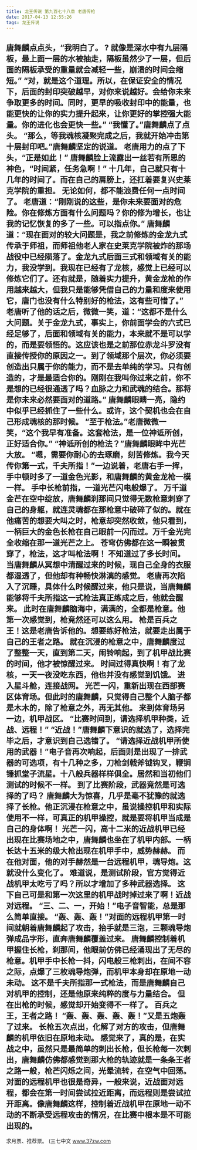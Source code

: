 ```yaml
---
title: 龙王传说 第九百七十八章 老唐传枪
date: 2017-04-13 12:55:26
tags: 龙王传说
---
```


唐舞麟点点头，“我明白了。 ? 就像是深水中有九层隔板，最上面一层的水被抽走，隔板虽然少了一层，但后面的隔板承受的重量就会减轻一些，崩溃的时间会缩短。”
“对，就是这个道理。所以，在保证安全的情况下，后面的封印突破越早，对你来说越好。会给你未来争取更多的时间。同时，更早的吸收封印中的能量，也能更快的让你的实力提升起来，让你更好的掌控强大能量。你的进化也会更快一些。”
“我懂了。”唐舞麟点了点头。
“那么，等我魂核凝聚完成之后，我就开始冲击第十层封印吧。”唐舞麟坚定的说道。
老唐用力的点了下头，“正是如此！”
唐舞麟脸上流露出一丝若有所思的神色，“时间紧，任务急啊！”
十几年，自己就只有十几年的时间了。而在自己的肩膀上，还扛着要复兴史莱克学院的重担。
无论如何，都不能浪费任何一点时间了。
老唐道：“刚刚说的这些，是你未来要面对的危险。你在修炼方面有什么问题吗？你的修为增长，也让我的记忆恢复的多了一些。可以指点你。”
唐舞麟道：“现在面对的较大问题是，我之前修炼的金龙九式传承于师祖，而师祖他老人家在史莱克学院被炸的那场战役中已经陨落了。金龙九式后面三式和领域有关的能力，我没学到。我现在已经有了龙核，感觉上已经可以修炼它们了。还有就是，随着实力提升，黄金龙枪的作用越来越大，但我只是能够凭借自己的力量和度来使用它，唐门也没有什么特别好的枪法，这有些可惜了。”
老唐听了他的话之后，微微一笑，道：“这都不是什么大问题。关于金龙九式，事实上，你前面学会的六式已经足够了，后面和领域有关的能力，本来就不是可以学的，而是要领悟的。这应该也是之前那位赤龙斗罗没有直接传授你的原因之一。到了领域那个层次，你必须要创造出只属于你的能力，而不是去单纯的学习。只有创造的，才是最适合你的。刚刚在我叫你过来之前，你不是想的已经很通透了吗？血脉之力和武魂的结合。那将是你未来必然要面对的道路。”
唐舞麟眼睛一亮，隐约中似乎已经抓住了一些什么。或许，这个契机也会在自己形成魂核的那时候。
“至于枪法。”老唐微微一笑，“这个我早有准备。这套枪法，是一位神诋所创，正好适合你。”
“神诋所创的枪法？”唐舞麟眼眸中光芒大放。
“嗯，需要你耐心的去琢磨，刻苦修炼。我今天传你第一式，千夫所指！”一边说着，老唐右手一挥，手中顿时多了一道金色光影，和唐舞麟的黄金龙枪一模一样。
手中长枪前指，一道光芒闪电般爆了。
万千道金芒在空中绽放，唐舞麟刹那间只觉得无数枪意刺穿了自己的身躯，就连灵魂都在那枪意中破碎了似的。就在他痛苦的想要大叫之时，枪意却突然收敛，他只看到，一柄巨大的金色长枪在自己眼前一闪而过。万千金光完全收缩在那一道光芒之上。
苍穹仿佛都在这一瞬被贯穿了，枪法，这才叫枪法啊！
不知道过了多长时间。当唐舞麟从冥想中清醒过来的时候，现自己全身的衣服都湿透了，但他却有种畅快淋漓的感觉。
老唐再次陷入了沉睡，具体什么时候醒过来，他只是说，当唐舞麟能够将千夫所指这一式枪法真正练成之后，他就会醒来。
此时在唐舞麟脑海中，满满的，全都是枪意。他第一次感觉到，枪竟然还可以这么用。
枪是百兵之王！这是老唐告诉他的。想要练好枪法，就要走出属于自己的王者之路。
就在沉浸的枪意之中，唐舞麟度过了整整一天，直到第二天，闹铃响起，到了机甲战比赛的时间，他才被惊醒过来。
时间过得真快啊！有了龙核，一天一夜没吃东西，他也并没有感觉到饥饿。
进入星斗舱，连接战网。
光芒一闪，重新出现在西部赛区体育场。但此时的唐舞麟，只觉得自己整个人脑子都是木木的，除了枪意之外，再无其他。
来到体育场另一边，机甲战区。
“比赛时间到，请选择机甲种类，近战、远程！”
“近战！”唐舞麟下意识的就选了，选择完毕之后，才意识到自己选错了。
“请选择近战机甲所使用的武器！”电子音再次响起，后面则是出现了一排武器的可选项，有十几种之多，刀枪剑戟斧钺钩叉，鞭锏锤抓堂子流星。十八般兵器样样俱全。居然和当初他们测试的时候不一样。
到了比赛阶段，武器竟然是可选择的了吗？
唐舞麟大为惊喜，几乎是毫不犹豫的就选择了长枪。他正沉浸在枪意之中，虽说操控机甲和实际使用不一样，可真正的机甲操控，就是要将机甲当成是自己的身体啊！
光芒一闪，高十二米的近战机甲已经出现在比赛场地之中，唐舞麟也坐在了机甲内部。一柄长达十五米的级大枪出现在机甲手中，威势赫赫。
而在他对面，他的对手赫然是一台远程机甲，魂导炮。这就没什么变化了。
难道说，是测试阶段，官方觉得近战机甲太吃亏了吗？所以才增加了多种武器选择。
这下自己可是和第一次这里的机甲战时掉过来了啊！近战对远程。
“三、二、一，开始！”电子音智能，总是那么简单直接。
“轰、轰、轰！”对面的远程机甲第一时间就朝着唐舞麟起了攻击，抬手就是三泡，三颗魂导炮弹成品字形，直奔唐舞麟覆盖过来。
唐舞麟控制着机甲握住长枪，刹那间，他眼前仿佛已经涌现出了无尽的枪意。机甲手中长枪一抖，闪电般三枪刺出，在间不容之际，点爆了三枚魂导炮弹，而机甲本身却在原地一动未动。
这不是千夫所指那一式枪法，而是唐舞麟自己对机甲的控制，还是他原来纯粹的度与力量结合。
但在出枪的时候，感觉却开始变得不一样了。
百兵之王，王者之路！
“轰、轰、轰、轰、轰！”又是五炮轰了过来。
长枪五次点出，化解了对方的攻击，但唐舞麟的机甲依旧在原地未动。
感觉来了，真的是，在实战之中，虽然只是最简单的刺出长枪，但长枪每一次刺出，唐舞麟仿佛都感觉到那大枪的轨迹就是一条条王者之路一般，枪芒闪烁之间，光晕流转，在空气中回荡。
对面的远程机甲也很是奇异，一般来说，近战面对远程，都会在第一时间尝试拉近距离，而远程则是尝试拉开距离。像唐舞麟这样，控制着近战机甲在原地一动不动的不断承受远程攻击的情况，在比赛中根本是不可能出现的。
-----------------------
求月票、推荐票。
(三七中文 www.37zw.com